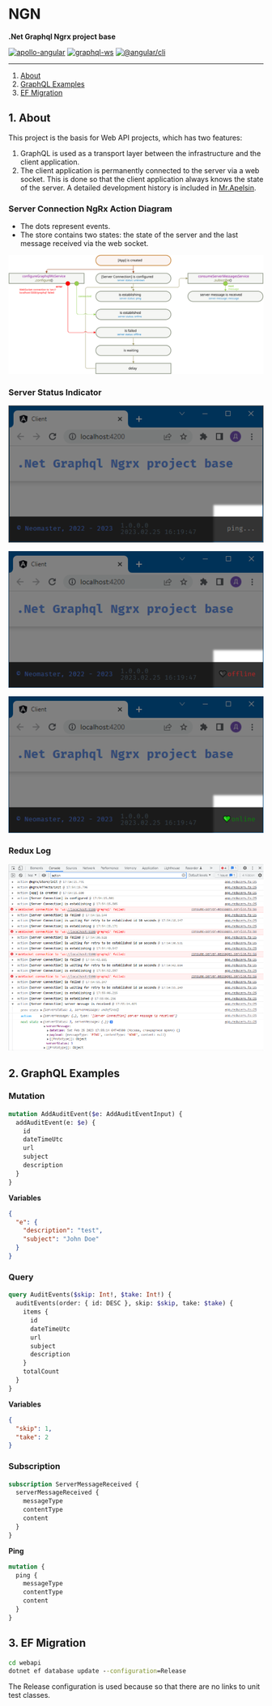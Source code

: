 # NGN
**.Net Graphql Ngrx project base**

[![apollo-angular](https://img.shields.io/badge/apollo--angular-v4.2.1--alpha-informational)](https://www.npmjs.com/package/apollo-angular/v/4.2.1-alpha-20230210085539-0e747997)
[![graphql-ws](https://img.shields.io/badge/graphql--ws-v5.11.3-informational)](https://www.npmjs.com/package/graphql-ws/v/5.11.3)
[![@angular/cli](https://img.shields.io/badge/@angular/cli-v15.0.5-informational)](https://www.npmjs.com/package/@angular/cli/v/15.0.5)

---

1. [About](#1)
2. [GraphQL Examples](#2)
3. [EF Migration](#3)

## <a name="1"></a> 1. About
This project is the basis for Web API projects, which has two features:
1. GraphQL is used as a transport layer between the infrastructure and the client application.
2. The client application is permanently connected to the server via a web socket.
This is done so that the client application always knows the state of the server.
A detailed development history is included in [Mr.Apelsin](https://github.com/neomasterhub/MrApelsin).

### Server Connection NgRx Action Diagram
* The dots represent events.
* The store contains two states:
the state of the server and the last message received via the web socket.

![NgRx](NgRx.svg)

### Server Status Indicator
![NgRx](server-status.ping.png)

![NgRx](server-status.offline.png)

![NgRx](server-status.online.png)

### Redux Log
![NgRx](redux-log.png)

## <a name="2"></a> 2. GraphQL Examples

### Mutation
```graphql
mutation AddAuditEvent($e: AddAuditEventInput) {
  addAuditEvent(e: $e) {
    id
    dateTimeUtc
    url
    subject
    description
  }
}
```
**Variables**
```json
{
  "e": {
    "description": "test",
    "subject": "John Doe"
  }
}
```

### Query
```graphql
query AuditEvents($skip: Int!, $take: Int!) {
  auditEvents(order: { id: DESC }, skip: $skip, take: $take) {
    items {
      id
      dateTimeUtc
      url
      subject
      description
    }
    totalCount
  }
}
```
**Variables**
```json
{
  "skip": 1,
  "take": 2
}
```

### Subscription
```graphql
subscription ServerMessageReceived {
  serverMessageReceived {
    messageType
    contentType
    content
  }
}
```
**Ping**
```graphql
mutation {
  ping {
    messageType
    contentType
    content  
  }
}
```

## <a name="3"></a> 3. EF Migration
```cmd
cd webapi
dotnet ef database update --configuration=Release
```
The Release configuration is used because so that there are no links to unit test classes.
